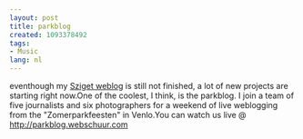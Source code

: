 ```yaml
---
layout: post
title: parkblog
created: 1093378492
tags:
- Music
lang: nl
---
```

eventhough my [Sziget weblog](http://bler.webschuur.com/szigetweblog) is still not finished, a lot of new projects are starting right now.One of the coolest, I think, is the parkblog. I join a team of five journalists and six photographers for a weekend of live weblogging from the "Zomerparkfeesten" in Venlo.You can watch us live @ [http://parkblog.webschuur.com<a><!--break--></a>](http://parkblog.webschuur.com)

